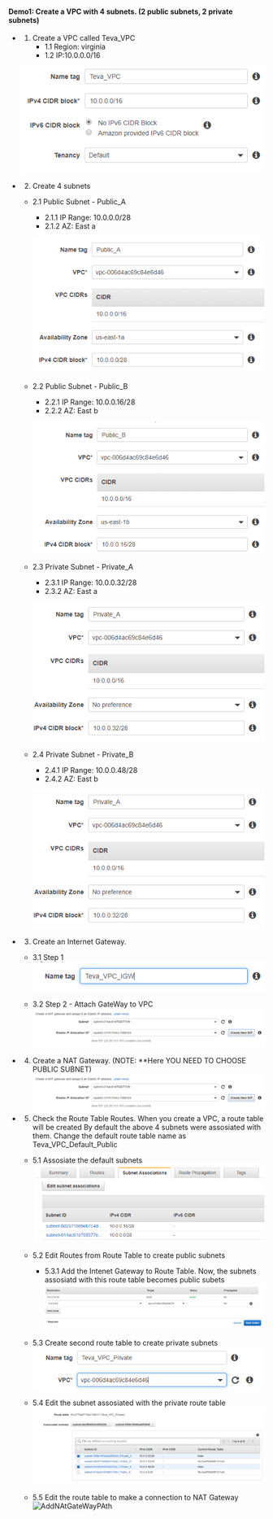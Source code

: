 #### Demo1: Create a VPC with 4 subnets. (2 public subnets, 2 private subnets)

- 1. Create a VPC called Teva_VPC
      - 1.1 Region: virginia
      - 1.2 IP:10.0.0.0/16   
  
  ![Step1.PNG](/Step1.PNG)
  
- 2. Create 4 subnets 
    - 2.1 Public Subnet - Public_A
       - 2.1.1 IP Range: 10.0.0.0/28
       - 2.1.2 AZ: East a 
       
       ![Subnet1.PNG](/Subnet1.PNG)
       
    - 2.2 Public Subnet - Public_B
        - 2.2.1 IP Range: 10.0.0.16/28
        - 2.2.2 AZ: East b
        
         ![Subnet2.PNG](/Subnet2.PNG)
        
    -  2.3 Private Subnet - Private_A
       - 2.3.1 IP Range: 10.0.0.32/28
       - 2.3.2 AZ: East a
       
       ![Subnet3.PNG](/Subnet3.PNG)
       
    - 2.4 Private Subnet - Private_B
       - 2.4.1 IP Range: 10.0.0.48/28
       - 2.4.2 AZ: East b
       
       ![Subnet3.PNG](/Subnet3.PNG)

- 3. Create an Internet Gateway. 
    - 3.1 Step 1 
     ![IG.PNG](/IG.PNG)
     
    - 3.2 Step 2 - Attach GateWay to VPC
      ![NAT%20Gateway.PNG](/NAT%20Gateway.PNG)    

 - 4. Create a NAT Gateway. (NOTE: **Here YOU NEED TO CHOOSE PUBLIC SUBNET)
   ![NAT%20Gateway.PNG](/NAT%20Gateway.PNG) 
 
 - 5. Check the Route Table Routes. When you create a VPC, a route table will be created By default the above 4 subnets were assosiated with them. Change the default route table name as Teva_VPC_Default_Public
  
     - 5.1 Assosiate the default subnets
     ![subnet_Assosiation.PNG](/subnet_Assosiation.PNG)
  
     - 5.2 Edit Routes from Route Table to create public subnets 
        - 5.3.1 Add the Intenet Gateway to Route Table.  Now, the subnets assosiatd with this route table becomes public subets 
        ![Routes2.PNG](/Routes2.PNG)
  
     - 5.3 Create second route table to create private subnets 
     ![PrivateRT.PNG](/PrivateRT.PNG)
     
     - 5.4 Edit the subnet assosiated with the private route table
     ![PrivateSubnetAssosiation.PNG](/PrivateSubnetAssosiation.PNG)
     
      - 5.5 Edit the route table to make a connection to NAT Gateway
      ![AddNAtGateWayPAth](/PAddNAtGateWayPAth)
  
   
